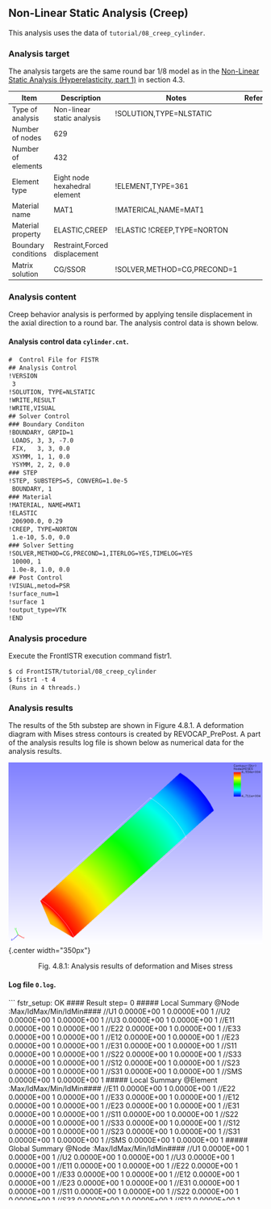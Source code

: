 ## Non-Linear Static Analysis (Creep)

This analysis uses the data of `tutorial/08_creep_cylinder`.

### Analysis target

The analysis targets are the same round bar 1/8 model as in the [Non-Linear Static Analysis (Hyperelasticity, part 1)](tutorial_03.md) in section 4.3.

 | Item              | Description                 | Notes                     | Reference |
 |-------------------|-----------------------------|---------------------------|-----------|
 |Type of analysis   |Non-linear static analysis   |!SOLUTION,TYPE=NLSTATIC    |           |
 |Number of nodes    |629                          |                           |           |
 |Number of elements |432                          |                           |           |
 |Element type       |Eight node hexahedral element|!ELEMENT,TYPE=361          |           |
 |Material name      |MAT1                         |!MATERICAL,NAME=MAT1       |           |
 |Material property  |ELASTIC,CREEP                |!ELASTIC !CREEP,TYPE=NORTON|           |
 |Boundary conditions|Restraint,Forced displacement|                           |           |
 |Matrix solution    |CG/SSOR                      |!SOLVER,METHOD=CG,PRECOND=1|           |

### Analysis content

Creep behavior analysis is performed by applying tensile displacement in the axial direction to a round bar. The analysis control data is shown below.

#### Analysis control data `cylinder.cnt`.

```
#  Control File for FISTR
## Analysis Control
!VERSION
 3
!SOLUTION, TYPE=NLSTATIC
!WRITE,RESULT
!WRITE,VISUAL
## Solver Control
### Boundary Conditon
!BOUNDARY, GRPID=1
 LOADS, 3, 3, -7.0
 FIX,   3, 3, 0.0
 XSYMM, 1, 1, 0.0
 YSYMM, 2, 2, 0.0
### STEP
!STEP, SUBSTEPS=5, CONVERG=1.0e-5
 BOUNDARY, 1
### Material
!MATERIAL, NAME=MAT1
!ELASTIC
 206900.0, 0.29
!CREEP, TYPE=NORTON
 1.e-10, 5.0, 0.0
### Solver Setting
!SOLVER,METHOD=CG,PRECOND=1,ITERLOG=YES,TIMELOG=YES
 10000, 1
 1.0e-8, 1.0, 0.0
## Post Control
!VISUAL,metod=PSR
!surface_num=1
!surface 1
!output_type=VTK
!END
```
### Analysis procedure

Execute the FrontISTR execution command fistr1.

```
$ cd FrontISTR/tutorial/08_creep_cylinder
$ fistr1 -t 4
(Runs in 4 threads.)
```

### Analysis results

The results of the 5th substep are shown in Figure 4.8.1. A deformation diagram with Mises stress contours is created by REVOCAP_PrePost. A part of the analysis results log file is shown below as numerical data for the analysis results.

![Analysis results of deformation and Mises stress](./media/tutorial08_01.png){.center width="350px"}
<div style="text-align: center;">
Fig. 4.8.1: Analysis results of deformation and Mises stress
</div>

#### Log file `0.log`.

<div style="height: 400px; overflow-y: scroll;">
```
 fstr_setup: OK
#### Result step=     0
 ##### Local Summary @Node    :Max/IdMax/Min/IdMin####
 //U1    0.0000E+00         1  0.0000E+00         1
 //U2    0.0000E+00         1  0.0000E+00         1
 //U3    0.0000E+00         1  0.0000E+00         1
 //E11   0.0000E+00         1  0.0000E+00         1
 //E22   0.0000E+00         1  0.0000E+00         1
 //E33   0.0000E+00         1  0.0000E+00         1
 //E12   0.0000E+00         1  0.0000E+00         1
 //E23   0.0000E+00         1  0.0000E+00         1
 //E31   0.0000E+00         1  0.0000E+00         1
 //S11   0.0000E+00         1  0.0000E+00         1
 //S22   0.0000E+00         1  0.0000E+00         1
 //S33   0.0000E+00         1  0.0000E+00         1
 //S12   0.0000E+00         1  0.0000E+00         1
 //S23   0.0000E+00         1  0.0000E+00         1
 //S31   0.0000E+00         1  0.0000E+00         1
 //SMS   0.0000E+00         1  0.0000E+00         1
 ##### Local Summary @Element :Max/IdMax/Min/IdMin####
 //E11   0.0000E+00         1  0.0000E+00         1
 //E22   0.0000E+00         1  0.0000E+00         1
 //E33   0.0000E+00         1  0.0000E+00         1
 //E12   0.0000E+00         1  0.0000E+00         1
 //E23   0.0000E+00         1  0.0000E+00         1
 //E31   0.0000E+00         1  0.0000E+00         1
 //S11   0.0000E+00         1  0.0000E+00         1
 //S22   0.0000E+00         1  0.0000E+00         1
 //S33   0.0000E+00         1  0.0000E+00         1
 //S12   0.0000E+00         1  0.0000E+00         1
 //S23   0.0000E+00         1  0.0000E+00         1
 //S31   0.0000E+00         1  0.0000E+00         1
 //SMS   0.0000E+00         1  0.0000E+00         1
 ##### Global Summary @Node    :Max/IdMax/Min/IdMin####
 //U1    0.0000E+00         1  0.0000E+00         1
 //U2    0.0000E+00         1  0.0000E+00         1
 //U3    0.0000E+00         1  0.0000E+00         1
 //E11   0.0000E+00         1  0.0000E+00         1
 //E22   0.0000E+00         1  0.0000E+00         1
 //E33   0.0000E+00         1  0.0000E+00         1
 //E12   0.0000E+00         1  0.0000E+00         1
 //E23   0.0000E+00         1  0.0000E+00         1
 //E31   0.0000E+00         1  0.0000E+00         1
 //S11   0.0000E+00         1  0.0000E+00         1
 //S22   0.0000E+00         1  0.0000E+00         1
 //S33   0.0000E+00         1  0.0000E+00         1
 //S12   0.0000E+00         1  0.0000E+00         1
 //S23   0.0000E+00         1  0.0000E+00         1
 //S31   0.0000E+00         1  0.0000E+00         1
 //SMS   0.0000E+00         1  0.0000E+00         1
 ##### Global Summary @Element :Max/IdMax/Min/IdMin####
 //E11   0.0000E+00         1  0.0000E+00         1
 //E22   0.0000E+00         1  0.0000E+00         1
 //E33   0.0000E+00         1  0.0000E+00         1
 //E12   0.0000E+00         1  0.0000E+00         1
 //E23   0.0000E+00         1  0.0000E+00         1
 //E31   0.0000E+00         1  0.0000E+00         1
 //S11   0.0000E+00         1  0.0000E+00         1
 //S22   0.0000E+00         1  0.0000E+00         1
 //S33   0.0000E+00         1  0.0000E+00         1
 //S12   0.0000E+00         1  0.0000E+00         1
 //S23   0.0000E+00         1  0.0000E+00         1
 //S31   0.0000E+00         1  0.0000E+00         1
 //SMS   0.0000E+00         1  0.0000E+00         1

 ...

#### Result step=     5
 ##### Local Summary @Node    :Max/IdMax/Min/IdMin####
 //U1    0.0000E+00         1 -4.1863E-01        91
 //U2    0.0000E+00         1 -4.1863E-01        88
 //U3    0.0000E+00         1 -7.0000E+00        38
 //E11  -6.5748E-02        38 -6.9459E-02         7
 //E22  -6.5748E-02        50 -6.9459E-02        13
 //E33   2.3884E-01        13  2.2745E-01        50
 //E12   5.5591E-04        53 -5.7135E-04        10
 //E23   1.0510E-04        72 -2.0805E-03        84
 //E31   1.0510E-04        64 -2.0805E-03        95
 //S11   1.1232E+02        14 -1.1026E+02        49
 //S22   1.1232E+02         6 -1.1026E+02        39
 //S33   4.7484E+04         7  4.5271E+04        50
 //S12   4.2781E+01        53 -4.3872E+01        10
 //S23   7.8190E+00        72 -1.6257E+02        84
 //S31   7.8190E+00        64 -1.6257E+02        95
 //SMS   4.7448E+04         7  4.5307E+04        50
 ##### Local Summary @Element :Max/IdMax/Min/IdMin####
 //E11  -6.6010E-02       759 -6.9186E-02       354
 //E22  -6.6010E-02       768 -6.9186E-02       363
 //E33   2.3840E-01       363  2.2788E-01       768
 //E12   4.9263E-04       766 -5.0184E-04       360
 //E23  -1.6179E-05       753 -1.9977E-03       498
 //E31  -1.6179E-05       749 -1.9977E-03       489
 //S11   1.0954E+02       363 -1.0744E+02       768
 //S22   1.0954E+02       354 -1.0744E+02       759
 //S33   4.7416E+04       354  4.5337E+04       759
 //S12   3.7890E+01       766 -3.8501E+01       360
 //S23  -1.3249E+00       753 -1.5632E+02       498
 //S31  -1.3250E+00       749 -1.5632E+02       489
 //SMS   4.7346E+04       363  4.5406E+04       759
 ##### Global Summary @Node    :Max/IdMax/Min/IdMin####
 //U1    0.0000E+00         1 -4.1863E-01        91
 //U2    0.0000E+00         1 -4.1863E-01        88
 //U3    0.0000E+00         1 -7.0000E+00        38
 //E11  -6.5748E-02        38 -6.9459E-02         7
 //E22  -6.5748E-02        50 -6.9459E-02        13
 //E33   2.3884E-01        13  2.2745E-01        50
 //E12   5.5591E-04        53 -5.7135E-04        10
 //E23   1.0510E-04        72 -2.0805E-03        84
 //E31   1.0510E-04        64 -2.0805E-03        95
 //S11   1.1232E+02        14 -1.1026E+02        49
 //S22   1.1232E+02         6 -1.1026E+02        39
 //S33   4.7484E+04         7  4.5271E+04        50
 //S12   4.2781E+01        53 -4.3872E+01        10
 //S23   7.8190E+00        72 -1.6257E+02        84
 //S31   7.8190E+00        64 -1.6257E+02        95
 //SMS   4.7448E+04         7  4.5307E+04        50
 ##### Global Summary @Element :Max/IdMax/Min/IdMin####
 //E11  -6.6010E-02       759 -6.9186E-02       354
 //E22  -6.6010E-02       768 -6.9186E-02       363
 //E33   2.3840E-01       363  2.2788E-01       768
 //E12   4.9263E-04       766 -5.0184E-04       360
 //E23  -1.6179E-05       753 -1.9977E-03       498
 //E31  -1.6179E-05       749 -1.9977E-03       489
 //S11   1.0954E+02       363 -1.0744E+02       768
 //S22   1.0954E+02       354 -1.0744E+02       759
 //S33   4.7416E+04       354  4.5337E+04       759
 //S12   3.7890E+01       766 -3.8501E+01       360
 //S23  -1.3249E+00       753 -1.5632E+02       498
 //S31  -1.3250E+00       749 -1.5632E+02       489
 //SMS   4.7346E+04       363  4.5406E+04       759
```
</div>

